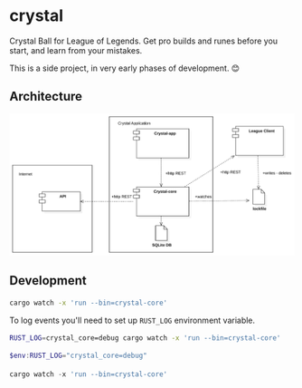 # crystal

Crystal Ball for League of Legends. Get pro builds and runes before you start, and learn from your mistakes.

This is a side project, in very early phases of development. 😊

## Architecture

![Component Diagram](./architecture.svg)

## Development

```bash
cargo watch -x 'run --bin=crystal-core'
```

To log events you'll need to set up `RUST_LOG` environment variable.

```bash
RUST_LOG=crystal_core=debug cargo watch -x 'run --bin=crystal-core'
```

```powershell
$env:RUST_LOG="crystal_core=debug"

cargo watch -x 'run --bin=crystal-core'
```
